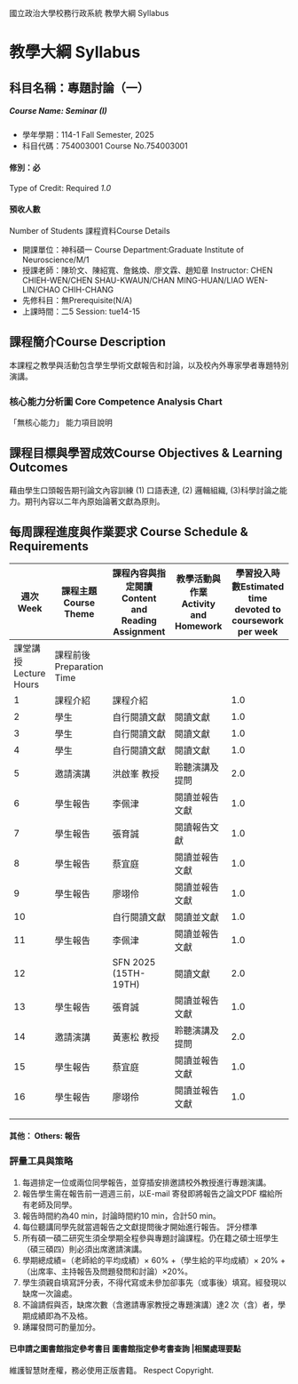 國立政治大學校務行政系統 教學大綱 Syllabus
# 教學大綱 Syllabus
##  科目名稱：專題討論（一） 
#####  Course Name: Seminar (I)
  * 學年學期：114-1 Fall Semester, 2025 
  * 科目代碼：754003001 Course No.754003001
#### 修別：必
Type of Credit: Required 
_1.0_
#### 預收人數
Number of Students
課程資料Course Details
  * 開課單位：神科碩一 Course Department:Graduate Institute of Neuroscience/M/1 
  * 授課老師：陳玠文、陳紹寬、詹銘煥、廖文霖、趙知章 Instructor: CHEN CHIEH-WEN/CHEN SHAU-KWAUN/CHAN MING-HUAN/LIAO WEN-LIN/CHAO CHIH-CHANG 
  * 先修科目：無Prerequisite(N/A)
  * 上課時間：二5 Session: tue14-15
##  課程簡介Course Description
本課程之教學與活動包含學生學術文獻報告和討論，以及校內外專家學者專題特別演講。
###  核心能力分析圖 Core Competence Analysis Chart
「無核心能力」 
能力項目說明
##  課程目標與學習成效Course Objectives & Learning Outcomes 
藉由學生口頭報告期刊論文內容訓練 (1) 口語表達, (2) 邏輯組織, (3)科學討論之能力。期刊內容以二年內原始論著文獻為原則。
##  每周課程進度與作業要求 Course Schedule & Requirements
|  週次Week |  課程主題Course Theme |  課程內容與指定閱讀Content and Reading Assignment |  教學活動與作業Activity and Homework |  學習投入時數Estimated time devoted to coursework per week  
---|---|---|---|---  
課堂講授Lecture Hours |  課程前後Preparation Time  
1 |  課程介紹 |  課程介紹 |  |  1.0 |  2.0  
2 |  學生 |  自行閱讀文獻 |  閱讀文獻 |  1.0 |  2.0  
3 |  學生 |  自行閱讀文獻 |  閱讀文獻 |  1.0 |  2.0  
4 |  學生 |  自行閱讀文獻 | 閱讀文獻 |  1.0 |  2.0  
5 | 邀請演講 | 洪啟峯 教授 | 聆聽演講及提問 |  2.0 |  2.0  
6 |  學生報告 | 李佩津 |  閱讀並報告文獻 |  1.0 |  2.0  
7 |  學生報告 | 張育誠 |  閱讀報告文獻 |  1.0 |  2.0  
8 |  學生報告 | 蔡宜庭 |  閱讀並報告文獻 |  1.0 |  2.0  
9 | 學生報告 | 廖翊伶 | 閱讀並報告文獻 |  1.0 |  0.0  
10 |  | 自行閱讀文獻 |  閱讀並文獻 |  1.0 |  2.0  
11 |  學生報告 | 李佩津 |  閱讀並報告文獻 |  1.0 |  2.0  
12 |  | SFN 2025 (15TH-19TH) |  閱讀文獻 |  2.0 |  2.0  
13 |  學生報告 | 張育誠 |  閱讀並報告文獻 |  1.0 |  2.0  
14 |  邀請演講 | 黃憲松 教授 | 聆聽演講及提問 |  2.0 |  2.0  
15 |  學生報告 | 蔡宜庭 |  閱讀並報告文獻 |  1.0 |  2.0  
16 |  學生報告 | 廖翊伶 | 閱讀並報告文獻 |  1.0  |  2.0  
|  |  |  |  |   
|  |  |  |  |   
####  其他： Others: 報告 
### 評量工具與策略
1. 每週排定一位或兩位同學報告，並穿插安排邀請校外教授進行專題演講。  
2. 報告學生需在報告前一週週三前，以E-mail 寄發即將報告之論文PDF 檔給所有老師及同學。  
3. 報告時間約為40 min，討論時間約10 min，合計50 min。
4. 每位聽講同學先就當週報告之文獻提問後才開始進行報告。
評分標準
1. 所有碩一碩二研究生須全學期全程參與專題討論課程。仍在籍之碩士班學生（碩三碩四）則必須出席邀請演講。  
2. 學期總成績=（老師給的平均成績）× 60% +（學生給的平均成績）× 20% +（出席率、主持報告及問題發問和討論）×20%。  
3. 學生須親自填寫評分表，不得代寫或未參加卻事先（或事後）填寫。經發現以缺席一次論處。  
4. 不論請假與否，缺席次數（含邀請專家教授之專題演講）達2 次（含）者，學期成績即為不及格。  
5. 踴躍發問可酌量加分。
####  已申請之圖書館指定參考書目  圖書館指定參考書查詢 |相關處理要點
維護智慧財產權，務必使用正版書籍。 Respect Copyright.